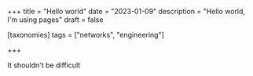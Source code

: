 +++
title = "Hello world"
date = "2023-01-09"
description = "Hello world, I'm using pages"
draft = false

[taxonomies]
tags = ["networks", "engineering"]

+++

It shouldn't be difficult